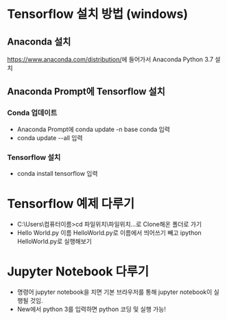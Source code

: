 # Tensorflow 설치 방법 (windows)

## Anaconda 설치

<https://www.anaconda.com/distribution/>에 들어가서 Anaconda Python 3.7 설치  

## Anaconda Prompt에 Tensorflow 설치

### Conda 업데이트  
* Anaconda Prompt에 conda update -n base conda 입력
* conda update --all 입력

### Tensorflow 설치
* conda install tensorflow 입력

# Tensorflow 예제 다루기

* C:\Users\컴퓨터이름>cd 파일위치\파일위치...로 Clone해온 폴더로 가기
* Hello World.py 이름 HelloWorld.py로 이름에서 띄어쓰기 빼고 ipython HelloWorld.py로 실행해보기

# Jupyter Notebook 다루기
* 명령어 jupyter notebook을 치면 기본 브라우저를 통해 jupyter notebook이 실행될 것임.
* New에서 python 3를 입력하면 python 코딩 및 실행 가능!
